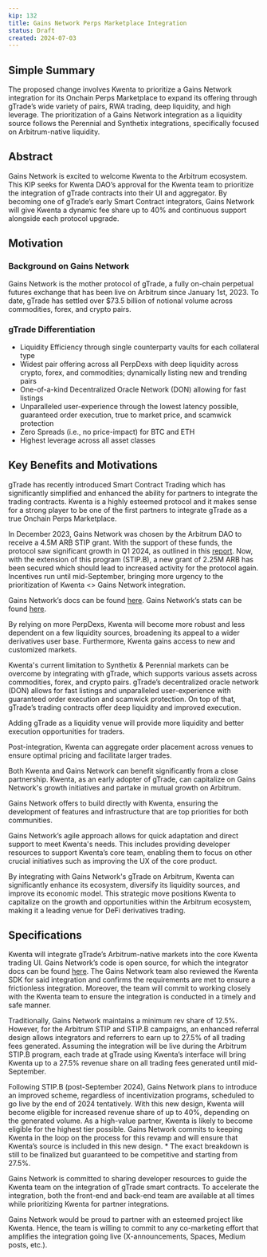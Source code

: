 ```yaml
---
kip: 132
title: Gains Network Perps Marketplace Integration
status: Draft
created: 2024-07-03
---
```


## Simple Summary
The proposed change involves Kwenta to prioritize a Gains Network integration for its Onchain Perps Marketplace to expand its offering through gTrade’s wide variety of pairs, RWA trading, deep liquidity, and high leverage. The prioritization of a Gains Network integration as a liquidity source follows the Perennial and Synthetix integrations, specifically focused on Arbitrum-native liquidity.

## Abstract
Gains Network is excited to welcome Kwenta to the Arbitrum ecosystem. This KIP seeks for Kwenta DAO’s approval for the Kwenta team to prioritize the integration of gTrade contracts into their UI and aggregator. By becoming one of gTrade’s early Smart Contract integrators, Gains Network will give Kwenta a dynamic fee share up to 40% and continuous support alongside each protocol upgrade.

## Motivation
### Background on Gains Network
Gains Network is the mother protocol of gTrade, a fully on-chain perpetual futures exchange that has been live on Arbitrum since January 1st, 2023. To date, gTrade has settled over $73.5 billion of notional volume across commodities, forex, and crypto pairs.

### gTrade Differentiation
- Liquidity Efficiency through single counterparty vaults for each collateral type
- Widest pair offering across all PerpDexs with deep liquidity across crypto, forex, and commodities; dynamically listing new and trending pairs
- One-of-a-kind Decentralized Oracle Network (DON) allowing for fast listings
- Unparalleled user-experience through the lowest latency possible, guaranteed order execution, true to market price, and scamwick protection
- Zero Spreads (i.e., no price-impact) for BTC and ETH
- Highest leverage across all asset classes

## Key Benefits and Motivations
gTrade has recently introduced Smart Contract Trading which has significantly simplified and enhanced the ability for partners to integrate the trading contracts. Kwenta is a highly esteemed protocol and it makes sense for a strong player to be one of the first partners to integrate gTrade as a true Onchain Perps Marketplace.

In December 2023, Gains Network was chosen by the Arbitrum DAO to receive a 4.5M ARB STIP grant. With the support of these funds, the protocol saw significant growth in Q1 2024, as outlined in this [report](https://forum.arbitrum.foundation/t/final-gains-network-stip-addendum/23398). Now, with the extension of this program (STIP.B), a new grant of 2.25M ARB has been secured which should lead to increased activity for the protocol again. Incentives run until mid-September, bringing more urgency to the prioritization of Kwenta <> Gains Network integration.

Gains Network’s docs can be found [here](https://gains-network.gitbook.io/docs-home). Gains Network’s stats can be found [here](https://dune.com/gains/gtrade_stats).

By relying on more PerpDexs, Kwenta will become more robust and less dependent on a few liquidity sources, broadening its appeal to a wider derivatives user base. Furthermore, Kwenta gains access to new and customized markets.

Kwenta's current limitation to Synthetix & Perennial markets can be overcome by integrating with gTrade, which supports various assets across commodities, forex, and crypto pairs. gTrade’s decentralized oracle network (DON) allows for fast listings and unparalleled user-experience with guaranteed order execution and scamwick protection. On top of that, gTrade’s trading contracts offer deep liquidity and improved execution.

Adding gTrade as a liquidity venue will provide more liquidity and better execution opportunities for traders.

Post-integration, Kwenta can aggregate order placement across venues to ensure optimal pricing and facilitate larger trades.

Both Kwenta and Gains Network can benefit significantly from a close partnership. Kwenta, as an early adopter of gTrade, can capitalize on Gains Network's growth initiatives and partake in mutual growth on Arbitrum.

Gains Network offers to build directly with Kwenta, ensuring the development of features and infrastructure that are top priorities for both communities.

Gains Network’s agile approach allows for quick adaptation and direct support to meet Kwenta's needs. This includes providing developer resources to support Kwenta’s core team, enabling them to focus on other crucial initiatives such as improving the UX of the core product.

By integrating with Gains Network's gTrade on Arbitrum, Kwenta can significantly enhance its ecosystem, diversify its liquidity sources, and improve its economic model. This strategic move positions Kwenta to capitalize on the growth and opportunities within the Arbitrum ecosystem, making it a leading venue for DeFi derivatives trading.

## Specifications
Kwenta will integrate gTrade’s Arbitrum-native markets into the core Kwenta trading UI. Gains Network’s code is open source, for which the integrator docs can be found [here](https://gains-network.gitbook.io/docs-home/developer/integrators). The Gains Network team also reviewed the Kwenta SDK for said integration and confirms the requirements are met to ensure a frictionless integration. Moreover, the team will commit to working closely with the Kwenta team to ensure the integration is conducted in a timely and safe manner.

Traditionally, Gains Network maintains a minimum rev share of 12.5%. However, for the Arbitrum STIP and STIP.B campaigns, an enhanced referral design allows integrators and referrers to earn up to 27.5% of all trading fees generated. Assuming the integration will be live during the Arbitrum STIP.B program, each trade at gTrade using Kwenta’s interface will bring Kwenta up to a 27.5% revenue share on all trading fees generated until mid-September. 

Following STIP.B (post-September 2024), Gains Network plans to introduce an improved scheme, regardless of incentivization programs, scheduled to go live by the end of 2024 tentatively. With this new design, Kwenta will become eligible for increased revenue share of up to 40%, depending on the generated volume. As a high-value partner, Kwenta is likely to become eligible for the highest tier possible. Gains Network commits to keeping Kwenta in the loop on the process for this revamp and will ensure that Kwenta’s source is included in this new design. * The exact breakdown is still to be finalized but guaranteed to be competitive and starting from 27.5%.

Gains Network is committed to sharing developer resources to guide the Kwenta team on the integration of gTrade smart contracts. To accelerate the integration, both the front-end and back-end team are available at all times while prioritizing Kwenta for partner integrations.

Gains Network would be proud to partner with an esteemed project like Kwenta. Hence, the team is willing to commit to any co-marketing effort that amplifies the integration going live (X-announcements, Spaces, Medium posts, etc.).
